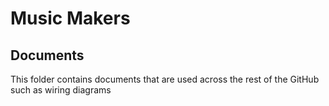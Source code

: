 # Music Makers

## Documents
This folder contains documents that are used across the rest of the GitHub such as wiring diagrams
